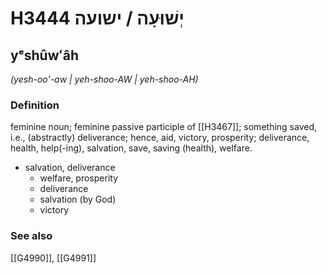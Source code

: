 # H3444 יְשׁוּעָה / ישועה

## yᵉshûwʻâh

_(yesh-oo'-aw | yeh-shoo-AW | yeh-shoo-AH)_

### Definition

feminine noun; feminine passive participle of [[H3467]]; something saved, i.e., (abstractly) deliverance; hence, aid, victory, prosperity; deliverance, health, help(-ing), salvation, save, saving (health), welfare.

- salvation, deliverance
    - welfare, prosperity
    - deliverance
    - salvation (by God)
    - victory
### See also

[[G4990]], [[G4991]]

